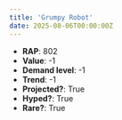 ```yaml
---
title: 'Grumpy Robot'
date: 2025-08-06T00:00:00Z
---
```

- **RAP**: 802
- **Value**: -1
- **Demand level**: -1
- **Trend**: -1
- **Projected?**: True
- **Hyped?**: True
- **Rare?**: True
